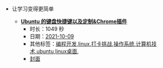 - 让学习变得更简单

    - **[Ubuntu 的键盘快捷键以及定制&Chrome插件](https://www.bilibili.com/video/BV1pU4y1w73e)**
        - 时长：1049 秒
        - 日期：[2021-10-09](../markmap/202110.html)
        - 其他标签：[编程开发](../markmap/编程开发.html),[linux](../markmap/linux.html),[打卡挑战](../markmap/打卡挑战.html),[操作系统](../markmap/操作系统.html),[计算机技术](../markmap/计算机技术.html),[ubuntu](../markmap/ubuntu.html),[linux桌面](../markmap/linux桌面.html),
        - [封面](http://i0.hdslb.com/bfs/archive/c2c8d6d626115e9b7a7dbfffa07f5e059f372f59.jpg)
